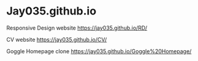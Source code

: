 # Jay035.github.io

Responsive Design website
https://jay035.github.io/RD/

CV website
https://jay035.github.io/CV/

Goggle Homepage clone
https://jay035.github.io/Goggle%20Homepage/
